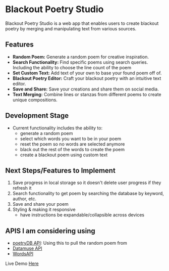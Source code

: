 # Blackout Poetry Studio

Blackout Poetry Studio is a web app that enables users to create blackout poetry by merging and manipulating text from various sources.

## Features

- **Random Poem:** Generate a random poem for creative inspiration.
- **Search Functionality:** Find specific poems using search queries. Including the ability to choose the line count of the poem
- **Set Custom Text:** Add text of your own to base your found poem off of.
- **Blackout Poetry Editor:** Craft your blackout poetry with an intuitive text editor.
- **Save and Share:** Save your creations and share them on social media.
- **Text Merging:** Combine lines or stanzas from different poems to create unique compositions.

## Development Stage 
- Current functionality includes the ability to: 
  - generate a random poem
  - select which words you want to be in your poem
  - reset the poem so no words are selected anymore
  - black out the rest of the words to create the poem
  - create a blackout poem using custom text

## Next Steps/Features to Implement
1. Save progress in local storage so it doesn't delete user progress if they refresh it
2. Search functionality to get poem by searching the database by keyword, author, etc.
3. Save and share your poem
4. Styling & making it responsive
   - have instructions be expandable/collapsible across devices

## APIS I am considering using
- [poetryDB API](https://poetrydb.org/index.html): Using this to pull the random poem from
- [Datamuse API](https://www.datamuse.com/api/)
- [WordsAPI](https://www.wordsapi.com/)

Live Demo [Here](https://raisa-d.github.io/BlackoutPoetryMaker/)
